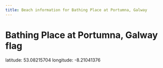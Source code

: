 ```yaml
---
title: Beach information for Bathing Place at Portumna, Galway
---
```

# Bathing Place at Portumna, Galway <span class="material-icons blue-flag">flag</span>

<div class="location-info">latitude: 53.08215704 longitude: -8.21041376</div>
<div id="met-eireann-warnings" onload="get_met_eireann_warnings(EI10)"></div>
<div></div>